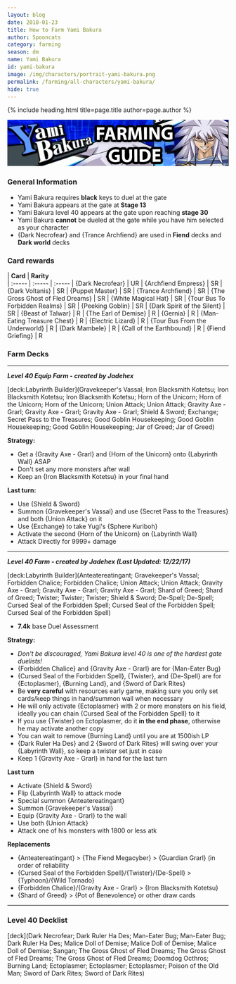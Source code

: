 ```yaml
---
layout: blog
date: 2018-01-23
title: How to Farm Yami Bakura
author: Spooncats
category: farming
season: dm
name: Yami Bakura
id: yami-bakura
image: /img/characters/portrait-yami-bakura.png
permalink: /farming/all-characters/yami-bakura/
hide: true
---
```


{% include heading.html title=page.title author=page.author %}

![Yami Bakura](/img/content/events/bakura.png)

### General Information

* Yami Bakura requires **black** keys to duel at the gate
* Yami Bakura appears at the gate at **Stage 13**
* Yami Bakura level 40 appears at the gate upon reaching **stage 30**
* Yami Bakura **cannot** be dueled at the gate while you have him selected as your character
* {Dark Necrofear} and {Trance Archfiend} are used in **Fiend** decks and **Dark world** decks

### Card rewards

| **Card** |  **Rarity**  
| :----- | :----- | :----- 
| {Dark Necrofear} | UR
| {Archfiend Empress} | SR
| {Dark Voltanis} | SR
| {Puppet Master} | SR
| {Trance Archfiend} | SR
| {The Gross Ghost of Fled Dreams} | SR
| {White Magical Hat} | SR
| {Tour Bus To Forbidden Realms} | SR
| {Peeking Goblin} | SR
| {Dark Spirit of the Silent} | SR
| {Beast of Talwar} | R
| {The Earl of Demise} | R
| {Gernia} | R
| {Man-Eating Treasure Chest} | R
| {Electric Lizard} | R
| {Tour Bus From the Underworld} | R
| {Dark Mambele} | R
| {Call of the Earthbound} | R
| {Fiend Griefing} | R


### Farm Decks
---
***Level 40 Equip Farm - created by Jadehex***

[deck:Labyrinth Builder](Gravekeeper's Vassal; Iron Blacksmith Kotetsu; Iron Blacksmith Kotetsu; Iron Blacksmith Kotetsu; Horn of the Unicorn; Horn of the Unicorn; Horn of the Unicorn; Union Attack; Union Attack; Gravity Axe - Grarl; Gravity Axe - Grarl; Gravity Axe - Grarl; Shield & Sword; Exchange; Secret Pass to the Treasures; Good Goblin Housekeeping; Good Goblin Housekeeping; Good Goblin Housekeeping; Jar of Greed; Jar of Greed)

**Strategy:**
* Get a {Gravity Axe - Grarl} and {Horn of the Unicorn} onto {Labyrinth Wall} ASAP
* Don't set any more monsters after wall
* Keep an {Iron Blacksmith Kotetsu} in your final hand

**Last turn:**
* Use {Shield & Sword}
* Summon {Gravekeeper's Vassal} and use {Secret Pass to the Treasures} and both {Union Attack} on it
* Use {Exchange} to take Yugi's {Sphere Kuriboh}
* Activate the second {Horn of the Unicorn} on {Labyrinth Wall}
* Attack Directly for 9999+ damage

---
***Level 40 Farm - created by Jadehex (Last Updated: 12/22/17)***

[deck:Labyrinth Builder](Anteatereatingant; Gravekeeper's Vassal; Forbidden Chalice; Forbidden Chalice; Union Attack; Union Attack; Gravity Axe - Grarl; Gravity Axe - Grarl; Gravity Axe - Grarl; Shard of Greed; Shard of Greed; Twister; Twister; Twister; Shield & Sword; De-Spell; De-Spell; Cursed Seal of the Forbidden Spell; Cursed Seal of the Forbidden Spell; Cursed Seal of the Forbidden Spell)

* **7.4k** base Duel Assessment

**Strategy:**
* *Don't be discouraged, Yami Bakura level 40 is one of the hardest gate duelists!*
* {Forbidden Chalice} and {Gravity Axe - Grarl} are for {Man-Eater Bug}
* {Cursed Seal of the Forbidden Spell}, {Twister}, and {De-Spell} are for {Ectoplasmer}, {Burning Land}, and {Sword of Dark Rites}
* Be **very careful** with resources early game, making sure you only set cards/keep things in hand/summon wall when necessary
* He will only activate {Ectoplasmer} with 2 or more monsters on his field, ideally you can chain {Cursed Seal of the Forbidden Spell} to it
* If you use {Twister} on Ectoplasmer, do it **in the end phase**, otherwise he may activate another copy
* You can wait to remove {Burning Land} until you are at 1500ish LP
* {Dark Ruler Ha Des} and 2 {Sword of Dark Rites} will swing over your {Labyrinth Wall}, so keep a twister set just in case
* Keep 1 {Gravity Axe - Grarl} in hand for the last turn

**Last turn**
* Activate {Shield & Sword}
* Flip {Labyrinth Wall} to attack mode
* Special summon {Anteatereatingant}
* Summon {Gravekeeper's Vassal}
* Equip {Gravity Axe - Grarl} to the wall
* Use both {Union Attack}
* Attack one of his monsters with 1800 or less atk

**Replacements**
* {Anteatereatingant} > {The Fiend Megacyber} > {Guardian Grarl} (in order of reliability
* {Cursed Seal of the Forbidden Spell}/{Twister}/{De-Spell} > {Typhoon}/{Wild Tornado}
* {Forbidden Chalice}/{Gravity Axe - Grarl} > {Iron Blacksmith Kotetsu}
* {Shard of Greed} > {Pot of Benevolence} or other draw cards

---
### Level 40 Decklist

[deck](Dark Necrofear; Dark Ruler Ha Des; Man-Eater Bug; Man-Eater Bug; Dark Ruler Ha Des; Malice Doll of Demise; Malice Doll of Demise; Malice Doll of Demise; Sangan; The Gross Ghost of Fled Dreams; The Gross Ghost of Fled Dreams; The Gross Ghost of Fled Dreams; Doomdog Octhros; Burning Land; Ectoplasmer; Ectoplasmer; Ectoplasmer; Poison of the Old Man; Sword of Dark Rites; Sword of Dark Rites)
